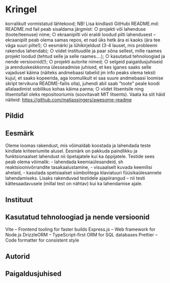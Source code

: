 # Kringel

korralikult vormistatud lähtekood; NB! Lisa kindlasti GitHubi README.md:
README.md fail peab sisaldama järgmist:
○ projekti või lahenduse (toote/teenuse) nime;
○ ekraanipilti või eraldi loodud pilti lahendusest – ekraanipilt peab olema samas repos, et nad üks hetk ära ei
kaoks (ära tee väga suuri pilte!);
○ eesmärki ja lühikirjeldust (3-4 lauset, mis probleemi rakendus lahendab);
○ viidet instituudile ja paar sõna sellest, mille raames projekt loodud (tehtud selle ja selle raames....);
○ kasutatud tehnoloogiad ja nende versioonid(!);
○ projekti autorite nimed;
○ selgeid paigaldusjuhiseid ja arenduskeskkonna ülesseadmise juhised, et kes iganes saaks selle
vajadusel käima (näiteks andmebaasi tabelid jm info peaks olema teksti kujul, et saaks kopeerida, aga
loomulikult ei saa suure andmebaasi loomise skript tervikuna README-failis olla), juhendi abil saab
"toote" peale koodi allalaadimist sobilikus kohas käima panna;
○ viidet litsentsile ning litsentsifail oleks repositooriumis (soovitavalt MIT litsents).
Vaata ka siit häid näiteid: https://github.com/matiassingers/awesome-readme

## Pildid

## Eesmärk
Oleme loomas rakendust, mis võimaldab koostada ja lahendada teste kindlate kriteeriumite alusel. Eesmärk on pakkuda paindlikku ja funktsionaalset lahendust nii õpetajatele kui ka õppijatele.
Testide sees peab olema võimalik:
    - lahendada keemiaülesandeid, sh reaktsioonivõrrandite tasakaalustamine,
    - visuaalselt kuvada keemilisi ahelaid,
    - kasutada spetsiaalset sümbolitega klaviatuuri füüsikaülesannete lahendamiseks.
Lisaks rakenduvad testidele ajapiirangud – nii testi kättesaadavusele (millal test on nähtav) kui ka lahendamise ajale.

## Instituut

## Kasutatud tehnoloogiad ja nende versioonid
Vite – Frontend tooling for faster builds
Express.js – Web framework for Node.js
DrizzleORM – TypeScript-first ORM for SQL databases
Prettier – Code formatter for consistent style

## Autorid

## Paigaldusjuhised

## 
